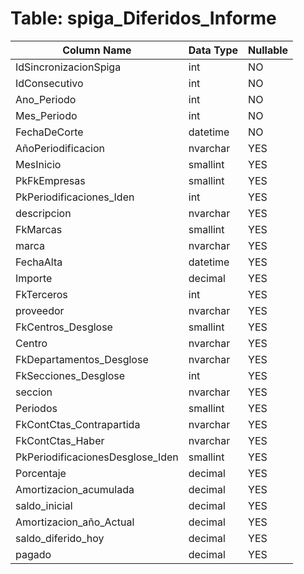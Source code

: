 # Table: spiga_Diferidos_Informe

| Column Name | Data Type | Nullable |
|-------------|-----------|----------|
| IdSincronizacionSpiga | int | NO |
| IdConsecutivo | int | NO |
| Ano_Periodo | int | NO |
| Mes_Periodo | int | NO |
| FechaDeCorte | datetime | NO |
| AñoPeriodificacion | nvarchar | YES |
| MesInicio | smallint | YES |
| PkFkEmpresas | smallint | YES |
| PkPeriodificaciones_Iden | int | YES |
| descripcion | nvarchar | YES |
| FkMarcas | smallint | YES |
| marca | nvarchar | YES |
| FechaAlta | datetime | YES |
| Importe | decimal | YES |
| FkTerceros | int | YES |
| proveedor | nvarchar | YES |
| FkCentros_Desglose | smallint | YES |
| Centro | nvarchar | YES |
| FkDepartamentos_Desglose | nvarchar | YES |
| FkSecciones_Desglose | int | YES |
| seccion | nvarchar | YES |
| Periodos | smallint | YES |
| FkContCtas_Contrapartida | nvarchar | YES |
| FkContCtas_Haber | nvarchar | YES |
| PkPeriodificacionesDesglose_Iden | smallint | YES |
| Porcentaje | decimal | YES |
| Amortizacion_acumulada | decimal | YES |
| saldo_inicial | decimal | YES |
| Amortizacion_año_Actual | decimal | YES |
| saldo_diferido_hoy | decimal | YES |
| pagado | decimal | YES |
